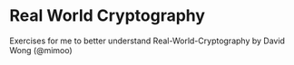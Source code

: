 # Real World Cryptography
Exercises for me to better understand Real-World-Cryptography by David Wong (@mimoo)
